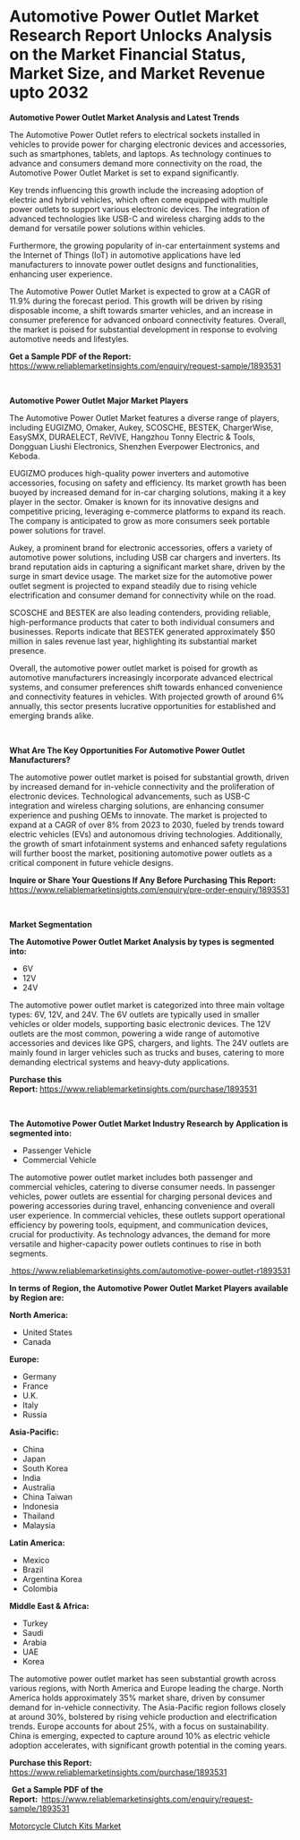 <p><h1>Automotive Power Outlet Market Research Report Unlocks Analysis on the Market Financial Status, Market Size, and Market Revenue upto 2032</h1></p><p><strong>Automotive Power Outlet Market Analysis and Latest Trends</strong></p>
<p><p>The Automotive Power Outlet refers to electrical sockets installed in vehicles to provide power for charging electronic devices and accessories, such as smartphones, tablets, and laptops. As technology continues to advance and consumers demand more connectivity on the road, the Automotive Power Outlet Market is set to expand significantly. </p><p>Key trends influencing this growth include the increasing adoption of electric and hybrid vehicles, which often come equipped with multiple power outlets to support various electronic devices. The integration of advanced technologies like USB-C and wireless charging adds to the demand for versatile power solutions within vehicles. </p><p>Furthermore, the growing popularity of in-car entertainment systems and the Internet of Things (IoT) in automotive applications have led manufacturers to innovate power outlet designs and functionalities, enhancing user experience. </p><p>The Automotive Power Outlet Market is expected to grow at a CAGR of 11.9% during the forecast period. This growth will be driven by rising disposable income, a shift towards smarter vehicles, and an increase in consumer preference for advanced onboard connectivity features. Overall, the market is poised for substantial development in response to evolving automotive needs and lifestyles.</p></p>
<p><strong>Get a Sample PDF of the Report:&nbsp;</strong> <a href="https://www.reliablemarketinsights.com/enquiry/request-sample/1893531?utm_campaign=2181&utm_medium=2&utm_source=Github&utm_content=ia&utm_term=30032025&utm_id=automotive-power-outlet">https://www.reliablemarketinsights.com/enquiry/request-sample/1893531</a></p>
<p>&nbsp;</p>
<p><strong>Automotive Power Outlet Major Market Players</strong></p>
<p><p>The Automotive Power Outlet Market features a diverse range of players, including EUGIZMO, Omaker, Aukey, SCOSCHE, BESTEK, ChargerWise, EasySMX, DURAELECT, ReVIVE, Hangzhou Tonny Electric & Tools, Dongguan Liushi Electronics, Shenzhen Everpower Electronics, and Keboda. </p><p>EUGIZMO produces high-quality power inverters and automotive accessories, focusing on safety and efficiency. Its market growth has been buoyed by increased demand for in-car charging solutions, making it a key player in the sector. Omaker is known for its innovative designs and competitive pricing, leveraging e-commerce platforms to expand its reach. The company is anticipated to grow as more consumers seek portable power solutions for travel.</p><p>Aukey, a prominent brand for electronic accessories, offers a variety of automotive power solutions, including USB car chargers and inverters. Its brand reputation aids in capturing a significant market share, driven by the surge in smart device usage. The market size for the automotive power outlet segment is projected to expand steadily due to rising vehicle electrification and consumer demand for connectivity while on the road.</p><p>SCOSCHE and BESTEK are also leading contenders, providing reliable, high-performance products that cater to both individual consumers and businesses. Reports indicate that BESTEK generated approximately $50 million in sales revenue last year, highlighting its substantial market presence. </p><p>Overall, the automotive power outlet market is poised for growth as automotive manufacturers increasingly incorporate advanced electrical systems, and consumer preferences shift towards enhanced convenience and connectivity features in vehicles. With projected growth of around 6% annually, this sector presents lucrative opportunities for established and emerging brands alike.</p></p>
<p>&nbsp;</p>
<p><strong>What Are The Key Opportunities For Automotive Power Outlet Manufacturers?</strong></p>
<p><p>The automotive power outlet market is poised for substantial growth, driven by increased demand for in-vehicle connectivity and the proliferation of electronic devices. Technological advancements, such as USB-C integration and wireless charging solutions, are enhancing consumer experience and pushing OEMs to innovate. The market is projected to expand at a CAGR of over 8% from 2023 to 2030, fueled by trends toward electric vehicles (EVs) and autonomous driving technologies. Additionally, the growth of smart infotainment systems and enhanced safety regulations will further boost the market, positioning automotive power outlets as a critical component in future vehicle designs.</p></p>
<p><strong>Inquire or Share Your Questions If Any Before Purchasing This Report:</strong> <a href="https://www.reliablemarketinsights.com/enquiry/pre-order-enquiry/1893531?utm_campaign=2181&utm_medium=2&utm_source=Github&utm_content=ia&utm_term=30032025&utm_id=automotive-power-outlet">https://www.reliablemarketinsights.com/enquiry/pre-order-enquiry/1893531</a></p>
<p>&nbsp;</p>
<p><strong>Market Segmentation</strong></p>
<p><strong>The Automotive Power Outlet Market Analysis by types is segmented into:</strong></p>
<p><ul><li>6V</li><li>12V</li><li>24V</li></ul></p>
<p><p>The automotive power outlet market is categorized into three main voltage types: 6V, 12V, and 24V. The 6V outlets are typically used in smaller vehicles or older models, supporting basic electronic devices. The 12V outlets are the most common, powering a wide range of automotive accessories and devices like GPS, chargers, and lights. The 24V outlets are mainly found in larger vehicles such as trucks and buses, catering to more demanding electrical systems and heavy-duty applications.</p></p>
<p><strong>Purchase this Report:&nbsp;</strong><a href="https://www.reliablemarketinsights.com/purchase/1893531?utm_campaign=2181&utm_medium=2&utm_source=Github&utm_content=ia&utm_term=30032025&utm_id=automotive-power-outlet">https://www.reliablemarketinsights.com/purchase/1893531</a></p>
<p>&nbsp;</p>
<p><strong>The Automotive Power Outlet Market Industry Research by Application is segmented into:</strong></p>
<p><ul><li>Passenger Vehicle</li><li>Commercial Vehicle</li></ul></p>
<p><p>The automotive power outlet market includes both passenger and commercial vehicles, catering to diverse consumer needs. In passenger vehicles, power outlets are essential for charging personal devices and powering accessories during travel, enhancing convenience and overall user experience. In commercial vehicles, these outlets support operational efficiency by powering tools, equipment, and communication devices, crucial for productivity. As technology advances, the demand for more versatile and higher-capacity power outlets continues to rise in both segments.</p></p>
<p><a href="https://www.reliablemarketinsights.com/automotive-power-outlet-r1893531?utm_campaign=2181&utm_medium=2&utm_source=Github&utm_content=ia&utm_term=30032025&utm_id=automotive-power-outlet">&nbsp;https://www.reliablemarketinsights.com/automotive-power-outlet-r1893531</a></p>
<p><strong>In terms of Region, the Automotive Power Outlet Market Players available by Region are:</strong></p>
<p>
    <p> <strong> North America: </strong>
        <ul>
            <li>United States</li>
            <li>Canada</li>
        </ul>
        </p> 
    <p> <strong> Europe: </strong>
        <ul>
            <li>Germany</li>
            <li>France</li>
            <li>U.K.</li>
            <li>Italy</li>
            <li>Russia</li>
        </ul>
        </p> 
    <p> <strong> Asia-Pacific: </strong>
        <ul>
            <li>China</li>
            <li>Japan</li>
            <li>South Korea</li>
            <li>India</li>
            <li>Australia</li>
            <li>China Taiwan</li>
            <li>Indonesia</li>
            <li>Thailand</li>
            <li>Malaysia</li>
        </ul>
        </p> 
    <p> <strong> Latin America: </strong>
        <ul>
            <li>Mexico</li>
            <li>Brazil</li>
            <li>Argentina Korea</li>
            <li>Colombia</li>
        </ul>
        </p> 
    <p> <strong> Middle East & Africa: </strong>
        <ul>
            <li>Turkey</li>
            <li>Saudi</li>
            <li>Arabia</li>
            <li>UAE</li>
            <li>Korea</li>
        </ul>
    </p>
    </p>
<p><p>The automotive power outlet market has seen substantial growth across various regions, with North America and Europe leading the charge. North America holds approximately 35% market share, driven by consumer demand for in-vehicle connectivity. The Asia-Pacific region follows closely at around 30%, bolstered by rising vehicle production and electrification trends. Europe accounts for about 25%, with a focus on sustainability. China is emerging, expected to capture around 10% as electric vehicle adoption accelerates, with significant growth potential in the coming years.</p></p>
<p><strong>Purchase this Report: </strong><a href="https://www.reliablemarketinsights.com/purchase/1893531?utm_campaign=2181&utm_medium=2&utm_source=Github&utm_content=ia&utm_term=30032025&utm_id=automotive-power-outlet">https://www.reliablemarketinsights.com/purchase/1893531</a></p>
<p>&nbsp;<strong>Get a Sample PDF of the Report:&nbsp;&nbsp;</strong><a href="https://www.reliablemarketinsights.com/enquiry/request-sample/1893531?utm_campaign=2181&utm_medium=2&utm_source=Github&utm_content=ia&utm_term=30032025&utm_id=automotive-power-outlet">https://www.reliablemarketinsights.com/enquiry/request-sample/1893531</a></p>
<p><strong></strong></p>
<p><p><a href="https://github.com/HobertDavis43/Market-Research-Report-List-2/blob/main/motorcycle-clutch-kits-market.md?utm_campaign=2181&utm_medium=2&utm_source=Github&utm_content=ia&utm_term=30032025&utm_id=automotive-power-outlet">Motorcycle Clutch Kits Market</a></p></p>